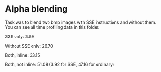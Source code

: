 # Alpha blending
Task was to blend two bmp images with SSE instructions and without them. You can see all time profiling data in this folder. 

SSE only: 		3.89

Without SSE only:	26.70

Both, inline:		33.15

Both, not inline:	51.08 (3.92 for SSE, 47.16 for ordinary)